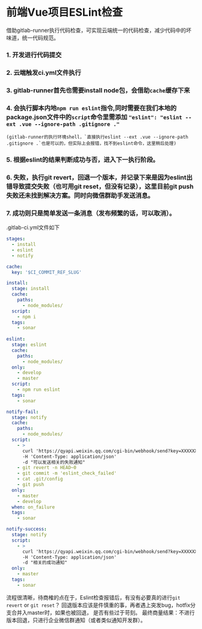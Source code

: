# 前端Vue项目ESLint检查

借助gitlab-runner执行代码检查，可实现云端统一的代码检查，减少代码中的坏味道，统一代码规范。

### 1. 开发进行代码提交

### 2. 云端触发ci.yml文件执行

### 3. gitlab-runner首先也需要install node包，会借助`cache`缓存下来

### 4. 会执行脚本内地`npm run eslint`指令,同时需要在我们本地的package.json文件中的`script`命令里需添加 `"eslint": "eslint --ext .vue --ignore-path .gitignore ."`

    (gitlab-runner的执行环境shell，`直接执行eslint --ext .vue --ignore-path .gitignore .`也是可以的，但实际上会报错，找不到eslint命令，这里稍后处理)

###	5. 根据eslint的结果判断成功与否，进入下一执行阶段。

###	6. 失败，执行git revert，回退一个版本，并记录下来是因为eslint出错导致提交失败（也可用git reset，但没有记录），这里目前git push失败还未找到解决方案。同时向微信群助手发送消息。

###	7. 成功则只是简单发送一条消息（发布频繁的话，可以取消）。

.gitlab-ci.yml文件如下

```yml
stages:
  - install
  - eslint
  - notify

cache:
  key: '$CI_COMMIT_REF_SLUG'

install:
  stage: install
  cache:
    paths:
      - node_modules/
  script:
    - npm i
  tags:
    - sonar
    
eslint:
  stage: eslint
  cache:
    paths:
      - node_modules/
  only: 
    - develop
    - master
  script:
    - npm run eslint
  tags:
    - sonar

notify-fail:
  stage: notify
  cache:
    paths:
      - node_modules/
  script:
    - >
      curl 'https://qyapi.weixin.qq.com/cgi-bin/webhook/send?key=XXXXXXXXXXXXXXXXXXXXXXXXXXX'
      -H 'Content-Type: application/json'
      -d "可以发送相关的失败通知"
    - git revert -n HEAD~0
    - git commit -m 'eslint_check_failed'
    - cat .git/config
    - git push
  only:
    - master
    - develop
  when: on_failure
  tags:
    - sonar

notify-success:
  stage: notify
  script:
    - >
      curl 'https://qyapi.weixin.qq.com/cgi-bin/webhook/send?key=XXXXXXXXXXXXXXXXXXXXX'
      -H 'Content-Type: application/json'
      -d "相关的成功通知"
  only:
    - master
  tags:
    - sonar
```

流程很清晰，待商榷的点在于，Eslint检查报错后，有没有必要真的进行`git revert` or `git reset`？
回退版本应该是件慎重的事，再者遇上突发bug，hotfix分支合并入master时，如果也被回退，
是否有些过于苛刻。
最终商量结果：不进行版本回退，只进行企业微信群通知（或者类似通知开发群）。

